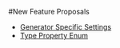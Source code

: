 #New Feature Proposals
- [Generator Specific Settings](generator-specific-settings/readme.md)
- [Type Property Enum](type-property-enum.md)
